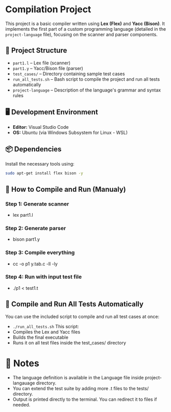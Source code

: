# Compilation Project

This project is a basic compiler written using **Lex (Flex)** and **Yacc (Bison)**. It implements the first part of a custom programming language (detailed in the `project-language` file), focusing on the scanner and parser components.

## 🧩 Project Structure

- `part1.l` – Lex file (scanner)
- `part1.y` – Yacc/Bison file (parser)
- `test_cases/` – Directory containing sample test cases
- `run_all_tests.sh` – Bash script to compile the project and run all tests automatically
- `project-language` – Description of the language's grammar and syntax rules


## 🖥️ Development Environment

- **Editor:** Visual Studio Code  
- **OS:** Ubuntu (via Windows Subsystem for Linux - WSL)


## 📦 Dependencies

Install the necessary tools using:

```bash
sudo apt-get install flex bison -y
```


## 🔨 How to Compile and Run (Manualy)
 ### Step 1: Generate scanner
  - lex part1.l

 ### Step 2: Generate parser
  - bison part1.y
 
 ### Step 3: Compile everything
  - cc -o p1 y.tab.c -ll -ly
 
 ### Step 4: Run with input test file
  - ./p1 < test1.t


## 🚀 Compile and Run All Tests Automatically

You can use the included script to compile and run all test cases at once:
- `./run_all_tests.sh` 
This script:
- Compiles the Lex and Yacc files
- Builds the final executable
- Runs it on all test files inside the test_cases/ directory


# 📝 Notes

- The language definition is available in the Language file inside project-langauage directory.
- You can extend the test suite by adding more .t files to the tests/ directory.
- Output is printed directly to the terminal. You can redirect it to files if needed.
